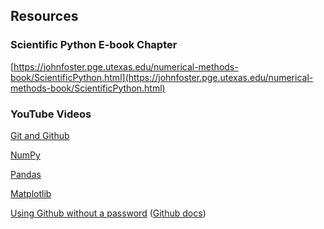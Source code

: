 ## Resources

### Scientific Python E-book Chapter

[https://johnfoster.pge.utexas.edu/numerical-methods-book/ScientificPython.html](https://johnfoster.pge.utexas.edu/numerical-methods-book/ScientificPython.html)

### YouTube Videos

[Git and Github](https://www.youtube.com/watch?v=0xrsyxsI31A&list=PLCnlJOMhMC0PW7IUv312SgQauEujq1HdU&index=3)

[NumPy](https://www.youtube.com/watch?v=37WEVRpQJ5M&list=PLCnlJOMhMC0PW7IUv312SgQauEujq1HdU&index=9)

[Pandas](https://www.youtube.com/watch?v=jE-XTWhWLRU&list=PLCnlJOMhMC0PW7IUv312SgQauEujq1HdU&index=10)

[Matplotlib](https://www.youtube.com/watch?v=1FuSvXlqHns&list=PLCnlJOMhMC0PW7IUv312SgQauEujq1HdU&index=11)

[Using Github without a password](https://youtu.be/MaCweE6CFcw) ([Github
docs](https://docs.github.com/en/developers/overview/using-ssh-agent-forwarding))
